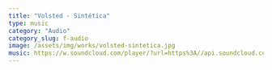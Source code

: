 ```yaml
---
title: "Volsted - Sintética"
type: music
category: "Audio"
category_slug: f-audio
image: /assets/img/works/volsted-sintetica.jpg
music: https://w.soundcloud.com/player/?url=https%3A//api.soundcloud.com/tracks/156075643&color=%23c7009c&auto_play=true&hide_related=false&show_comments=true&show_user=true&show_reposts=false&show_teaser=true&visual=true
---
```

